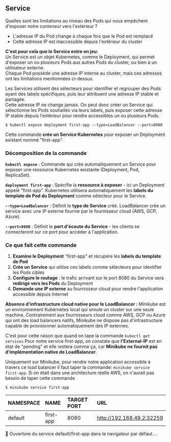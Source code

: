 ## Service
Quelles sont les limitations au niveau des Pods qui nous empêchent d'exposer notre conteneur vers l'extérieur ?
- L'adresse IP du Pod change à chaque fois que le Pod est remplacé
- Cette adresse IP est inaccessible depuis l'extérieur du cluster

**C'est pour cela que le Service entre en jeu:**\
Un Service est un objet Kubernetes, comme le Deployment, qui permet d'exposer un ou plusieurs Pods aux autres Pods du cluster, ou bien à un utilisateur externe.\
Chaque Pod possède une adresse IP interne au cluster, mais ces adresses ont les limitations mentionnées ci-dessus.

Les Services utilisent des sélecteurs pour identifier et regrouper des Pods ayant des labels spécifiques, puis leur attribuent une adresse IP stable et partagée.\
Cette adresse IP ne change jamais. On peut donc créer un Service qui sélectionne les Pods souhaités via leurs labels, puis exposer cette adresse IP stable depuis l'extérieur pour rendre accessibles un ou plusieurs Pods.

``` 
$ kubectl expose deployment first-app --type=LoadBalancer --port=8080
```

Cette commande **crée un Service Kubernetes** pour exposer un Deployment existant nommé "first-app".

### **Décomposition de la commande**

**`kubectl expose`** : Commande qui crée automatiquement un Service pour exposer une ressource Kubernetes existante (Deployment, Pod, ReplicaSet).

**`deployment first-app`** : Spécifie la **ressource à exposer** - ici un Deployment appelé "first-app". Kubernetes utilisera automatiquement les **labels du template de Pod du Deployment** comme sélecteur pour le Service.

**`--type=LoadBalancer`** : Définit le **type de Service** créé. LoadBalancer crée un service avec une IP externe fournie par le fournisseur cloud (AWS, GCP, Azure).

**`--port=8080`** : Définit le **port d'écoute du Service** - les clients se connecteront sur ce port pour accéder à l'application.

### **Ce que fait cette commande**

1. **Examine le Deployment** "first-app" et récupère les **labels du template de Pod**
2. **Crée un Service** qui utilise ces labels comme sélecteurs pour identifier les Pods cibles
3. **Configure le routage** : le trafic arrivant sur le port 8080 du Service sera **redirigé vers les Pods** du Deployment
4. **Demande une IP externe** au fournisseur cloud pour rendre l'application accessible depuis Internet

**Absence d'infrastructure cloud native pour le LoadBalancer :**
Minikube est un environnement Kubernetes local qui simule un cluster sur une seule machine. Contrairement aux fournisseurs cloud comme AWS, GCP ou Azure qui ont des load balancers natifs, Minikube ne dispose pas d'infrastructure capable de provisionner automatiquement des IP externes.

C'est pour cette raison que quand on tape la commande `kubectl get services`
Pour notre service first-app, on constate que **l'External-IP** est en état de "pending" et elle restera comme ça, car **Minikube ne fournit pas d'implémentation native de LoadBalancer**.

Uniquement sur Minikube, pour rendre notre application accessible à travers ce load balancer il faut taper la commande: `minikube service first-app`.
Si on était dans une architecture réelle AWS, on n'aurait pas besoin de taper cette commande

```
$ minikube service first-app
```

| NAMESPACE | NAME | TARGET PORT | URL |
| :-- | :-- | :-- | :-- |
| default | first-app | 8080 | http://192.168.49.2:32259 |

🎉 Ouverture du service default/first-app dans le navigateur par défaut...


